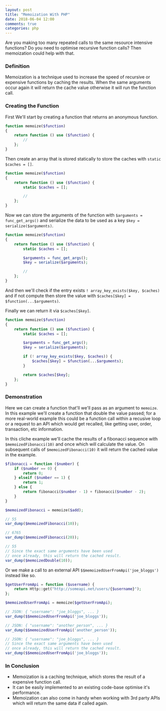 ```yaml
---
layout: post
title: "Memoization With PHP"
date: 2018-06-04 12:00
comments: true
categories: php
---
```


Are you making too many repeated calls to the same resource intensive functions?
Do you need to optimise recursive function calls?
Then memoization could help with that.

### Definition
Memoization is a technique used to increase the speed of recursive or expensive functions by caching the results.
When the same arguments occur again it will return the cache value otherwise it will run the function call.

### Creating the Function
First We'll start by creating a function that returns an anonymous function.

```php
function memoize($function)
{
    return function () use ($function) {
        // 
    };
}
```

Then create an array that is stored statically to store the caches with `static $caches = []`.

```php
function memoize($function)
{
    return function () use ($function) {
        static $caches = [];

        //
    };
}
```

Now we can store the arguments of the function with `$arguments = func_get_args()` and serialize the data to be used as a key `$key = serialize($arguments)`.

```php
function memoize($function)
{
    return function () use ($function) {
        static $caches = [];

        $arguments = func_get_args();
        $key = serialize($arguments);

        // 
    };
}
```

And then we'll check if the entry exists `! array_key_exists($key, $caches)` and if not compute then store the value with `$caches[$key] = $function(...$arguments)`.

Finally we can return it via `$caches[$key]`.

```php
function memoize($function)
{
    return function () use ($function) {
        static $caches = [];

        $arguments = func_get_args();
        $key = serialize($arguments);

        if (! array_key_exists($key, $caches)) {
            $caches[$key] = $function(...$arguments);
        }

        return $caches[$key];
    };
}
```

### Demonstration
Here we can create a function that'll we'll pass as an argument to `memoize`.
In this example we'll create a function that double the value passed; for a more real-world example this could be a function call within a recusive loop or a request to an API which would get recalled, like getting user, order, transaction, etc information.

In this cliche example we'll cache the results of a fibonacci sequence with `$memoizedFibonacci(10)` and once which will calculate the value.
On subsequent calls of `$memoizedFibonacci(10)` it will return the cached value in the example.

```php
$fibonacci = function ($number) {
    if ($number == 0) {
        return 0;
    } elseif ($number == 1) {
        return 1;
    } else {
        return fibonacci($number - 1) + fibonacci($number - 2);
    }
}

$memoizedFibonacci = memoize($add);

// 55
var_dump($memoizedFibonacci(10));

// 6765
var_dump($memoizedFibonacci(20));

// 55
// Since the exact same arguments have been used
// once already, this will return the cached result.
var_dump($memoizedDouble(10));
```

Or we make a call to an external API `$$memoizedUserFromApi('joe_bloggs')` instead like so.

```php
$getUserFromApi = function ($username) {
    return Http::get("http://someapi.net/users/{$username}");
};

$memoizedUserFromApi = memoize($getUserFromApi);

// JSON: { "username": "joe_bloggs", ... }
var_dump($$memoizedUserFromApi('joe_bloggs'));

// JSON: { "username": "another_person", ... }
var_dump($$memoizedUserFromApi('another_person'));

// JSON: { "username": "joe_bloggs", ... }
// Since the exact same arguments have been used
// once already, this will return the cached result.
var_dump($$memoizedUserFromApi('joe_bloggs'));
```

### In Conclusion
- Memoization is a caching technique, which stores the result of a expensive function call.
- It can be easily implemented to an existing code-base optimise it's performance.
- Memoization can also come in handy when working with 3rd party APIs which will return the same data if called again.
